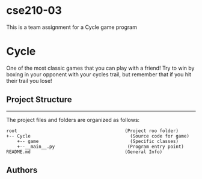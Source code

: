 # cse210-03
This is a team assignment for a Cycle game program

# Cycle
One of the most classic games that you can play with a friend! Try to win by boxing in your opponent with your cycles trail, but remember that if you hit their 
trail you lose!

## Project Structure
---
The project files and folders are organized as follows:
```
root                                        (Project roo folder)
+-- Cycle                                     (Source code for game)
    +-- game                                  (Specific classes)
    +--__main__.py                           (Program entry point)
README.md                                   (General Info)
```
## Authors